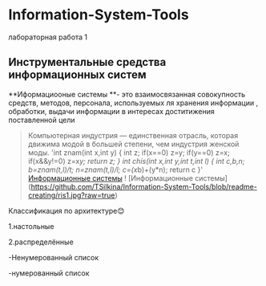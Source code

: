 # Information-System-Tools
лабораторная работа 1
## Инструментальные средства информационных систем
**Иформациооные системы **- это взаимосвязанная совокупность средств, методов, персонала, используемых  ля хранения информации , обработки, выдачи  информации  в  интересах  доститижения поставленной цели 
> Компьютерная индустрия — единственная отрасль, которая движима модой в большей степени, чем индустрия женской моды. 
'int znam(int x,int y)
{
    int z;
    if(x==0) z=y;
    if(y==0) z=x;
    if(x&&y!=0) z=x*y;
    return z;
}
int chis(int x,int y,int t,int l)
{
    int c,b,n;
    b=znam(t,l)/t;
    n=znam(t,l)/l;
    c=(x*b)+(y*n);
    return c
}'
[Информационные системы](https://samara.mgpu.ru/~dzhadzha/dis/15/120.html)
! [Информационные системы] (https://github.com/TSilkina/Information-System-Tools/blob/readme-creating/ris1.jpg?raw=true)

Классификация по архитектуре😊

1.настольные 

2.распределённые

-Ненумерованный список 

-нумерованный список



